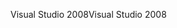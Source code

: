 <span data-ttu-id="71156-101">Visual Studio 2008</span><span class="sxs-lookup"><span data-stu-id="71156-101">Visual Studio 2008</span></span>